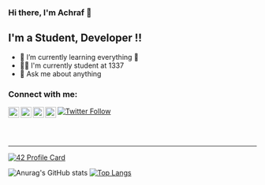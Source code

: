 
### Hi there, I'm Achraf 👋

## I'm a Student, Developer !!

- 🌱 I’m currently learning everything 🤣
- 👨‍🎓 I'm currently student at 1337
- 💬 Ask me about anything

### Connect with me:

[<img align="left" alt="abettach | YouTube" width="22px" src="https://cdn.jsdelivr.net/npm/simple-icons@v3/icons/youtube.svg" />][youtube]
[<img align="left" alt="abettach | Twitter" width="22px" src="https://cdn.jsdelivr.net/npm/simple-icons@v3/icons/twitter.svg" />][twitter]
[<img align="left" alt="abettach | LinkedIn" width="22px" src="https://cdn.jsdelivr.net/npm/simple-icons@v3/icons/linkedin.svg" />][linkedin]
[<img align="left" alt="abettach | Instagram" width="22px" src="https://cdn.jsdelivr.net/npm/simple-icons@v3/icons/instagram.svg" />][instagram]

[![Twitter Follow](https://img.shields.io/twitter/follow/achraf_bettachi?color=1DA1F2&logo=twitter&style=for-the-badge)](https://twitter.com/intent/follow?original_referer=https://github.com/abettach&screen_name=achraf_bettachi)

<br />
<br />

---

</details>

[twitter]: https://twitter.com/Achraf_Bettachi
[youtube]: https://www.youtube.com/channel/UClJtWrAylYIzrdXetrv461w
[instagram]: https://www.instagram.com/achraf_bettachi/
[linkedin]: https://www.linkedin.com/in/achraf-bettachi-164593218/

[![42 Profile Card](https://1337-readme.vercel.app/api/profile?cursus=42cursus&login=abettach)](https://github.com/mohouyizme/1337-readme)

![Anurag's GitHub stats](https://github-readme-stats.vercel.app/api?username=abettach&show_icons=true)
[![Top Langs](https://github-readme-stats.vercel.app/api/top-langs/?username=abettach&layout=compact)](https://github.com/anuraghazra/github-readme-stats)


